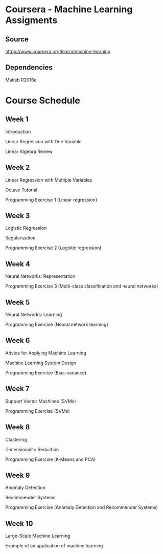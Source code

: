 # Coursera - Machine Learning Assigments
## Source
https://www.coursera.org/learn/machine-learning

## Dependencies
Matlab R2016a


# Course Schedule

## Week 1
Introduction

Linear Regression with One Variable

Linear Algebra Review

## Week 2
Linear Regression with Multiple Variables

Octave Tutorial

Programming Exercise 1 (Linear regression)

## Week 3 
Logistic Regression

Regularization

Programming Exercise 2 (Logistic regression)

## Week 4
Neural Networks: Representation

Programming Exercise 3 (Multi-class classification and neural networks)

## Week 5
Neural Networks: Learning

Programming Exercise (Neural network learning)

## Week 6
Advice for Applying Machine Learning

Machine Learning System Design

Programming Exercise (Bias-variance)

## Week 7
Support Vector Machines (SVMs)

Programming Exercise (SVMs)

## Week 8
Clustering

Dimensionality Reduction

Programming Exercise (K-Means and PCA)

## Week 9
Anomaly Detection

Recommender Systems

Programming Exercise (Anomaly Detection and Recommender Systems)

## Week 10
Large-Scale Machine Learning

Example of an application of machine learning
